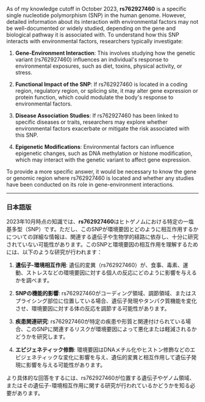 As of my knowledge cutoff in October 2023, **rs762927460** is a specific single nucleotide polymorphism (SNP) in the human genome. However, detailed information about its interaction with environmental factors may not be well-documented or widely studied, depending on the gene and biological pathway it is associated with. To understand how this SNP interacts with environmental factors, researchers typically investigate:

1. **Gene-Environment Interaction**: This involves studying how the genetic variant (rs762927460) influences an individual's response to environmental exposures, such as diet, toxins, physical activity, or stress.

2. **Functional Impact of the SNP**: If rs762927460 is located in a coding region, regulatory region, or splicing site, it may alter gene expression or protein function, which could modulate the body's response to environmental factors.

3. **Disease Association Studies**: If rs762927460 has been linked to specific diseases or traits, researchers may explore whether environmental factors exacerbate or mitigate the risk associated with this SNP.

4. **Epigenetic Modifications**: Environmental factors can influence epigenetic changes, such as DNA methylation or histone modification, which may interact with the genetic variant to affect gene expression.

To provide a more specific answer, it would be necessary to know the gene or genomic region where rs762927460 is located and whether any studies have been conducted on its role in gene-environment interactions.

---

### 日本語版
2023年10月時点の知識では、**rs762927460**はヒトゲノムにおける特定の一塩基多型（SNP）です。ただし、このSNPが環境要因とどのように相互作用するかについての詳細な情報は、関連する遺伝子や生物学的経路に依存し、十分に研究されていない可能性があります。このSNPと環境要因の相互作用を理解するためには、以下のような研究が行われます：

1. **遺伝子-環境相互作用**: 遺伝的変異（rs762927460）が、食事、毒素、運動、ストレスなどの環境要因に対する個人の反応にどのように影響を与えるかを調べます。

2. **SNPの機能的影響**: rs762927460がコーディング領域、調節領域、またはスプライシング部位に位置している場合、遺伝子発現やタンパク質機能を変化させ、環境要因に対する体の反応を調節する可能性があります。

3. **疾患関連研究**: rs762927460が特定の疾患や形質と関連付けられている場合、このSNPに関連するリスクが環境要因によって悪化または軽減されるかどうかを研究します。

4. **エピジェネティック修飾**: 環境要因はDNAメチル化やヒストン修飾などのエピジェネティックな変化に影響を与え、遺伝的変異と相互作用して遺伝子発現に影響を与える可能性があります。

より具体的な回答をするには、rs762927460が位置する遺伝子やゲノム領域、またはその遺伝子-環境相互作用に関する研究が行われているかどうかを知る必要があります。